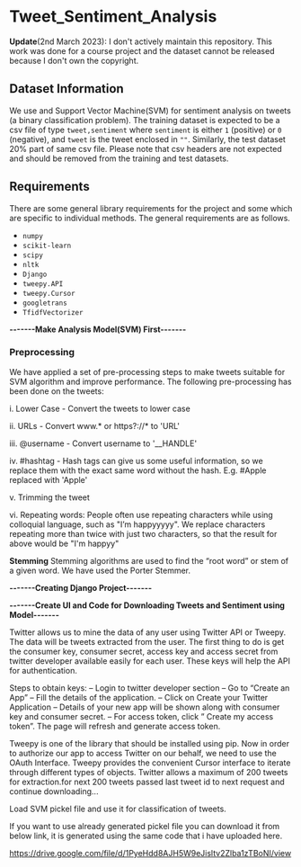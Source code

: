 # Tweet_Sentiment_Analysis
**Update**(2nd March 2023): I don't actively maintain this repository. This work was done for a course project and the dataset cannot be released because I don't own the copyright.

## Dataset Information

We use and Support Vector Machine(SVM) for sentiment analysis on tweets (a binary classification problem). The training dataset is expected to be a csv file of type `tweet,sentiment` where `sentiment` is either `1` (positive) or `0` (negative), and `tweet` is the tweet enclosed in `""`. Similarly, the test dataset 20% part of same csv file. Please note that csv headers are not expected and should be removed from the training and test datasets.  

## Requirements

There are some general library requirements for the project and some which are specific to individual methods. The general requirements are as follows.  
* `numpy`
* `scikit-learn`
* `scipy`
* `nltk`
* `Django`
* `tweepy.API`
* `tweepy.Cursor`
* `googletrans`
* `TfidfVectorizer`

**-------Make Analysis Model(SVM) First-------**

### Preprocessing 

We have applied a set of pre-processing steps to make tweets suitable for SVM algorithm and improve performance. The following pre-processing has been done on the tweets:

i. Lower Case - Convert the tweets to lower case

ii. URLs - Convert www.* or https?://* to 'URL'

iii. @username - Convert username to '__HANDLE'

iv. #hashtag - Hash tags can give us some useful information, so we replace them with the exact same word without the hash. E.g. #Apple replaced with 'Apple'

v. Trimming the tweet

vi. Repeating words: People often use repeating characters while using colloquial language, such as "I’m happyyyyy". We replace characters repeating more than twice with just two characters, so that the result for above would be "I'm happyy"

**Stemming**
Stemming algorithms are used to find the “root word” or stem of a given word. We have used the Porter Stemmer.

**-------Creating Django Project-------**

**-------Create UI and Code for Downloading Tweets and Sentiment using Model-------**

Twitter allows us to mine the data of any user using Twitter API or Tweepy. The data will be tweets extracted from the user. The first thing to do is get the consumer key, consumer secret, access key and access secret from twitter developer available easily for each user. These keys will help the API for authentication.

Steps to obtain keys:
– Login to twitter developer section
– Go to “Create an App”
– Fill the details of the application.
– Click on Create your Twitter Application
– Details of your new app will be shown along with consumer key and consumer secret.
– For access token, click ” Create my access token”. The page will refresh and generate access token.

Tweepy is one of the library that should be installed using pip. Now in order to authorize our app to access Twitter on our behalf, we need to use the OAuth Interface. Tweepy provides the convenient Cursor interface to iterate through different types of objects. Twitter allows a maximum of 200 tweets for extraction.for next 200 tweets passed last tweet id to next request and continue downloading...

Load SVM pickel file and use it for classification of tweets.

If you want to use already generated pickel file you can download it from below link, it is generated using the same code that i have uploaded here.

https://drive.google.com/file/d/1PyeHdd8AJH5W9eJisltv2Zlba1zTBoNI/view


